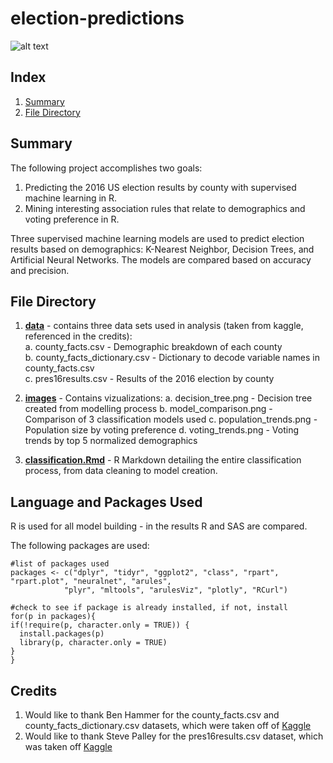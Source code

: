 # election-predictions

![alt text](https://github.com/ianjeffries/election-predictions/blob/master/images/voting_trends.png)

## Index 
1. [Summary](https://github.com/ianjeffries/election-predictions#summary)
2. [File Directory](https://github.com/ianjeffries/election-predictions#file-directory)

## Summary 
The following project accomplishes two goals:  

  1. Predicting the 2016 US election results by county with supervised machine learning in R.
  2. Mining interesting association rules that relate to demographics and voting preference in R. 
  
Three supervised machine learning models are used to predict election results based on demographics: K-Nearest Neighbor, Decision Trees, and Artificial Neural Networks. The models are compared based on accuracy and precision. 

## File Directory

1. [**data**](https://github.com/ianjeffries/election-predictions/tree/master/data) - contains three data sets used in analysis (taken from kaggle, referenced in the credits):  
  a. county_facts.csv - Demographic breakdown of each county  
  b. county_facts_dictionary.csv - Dictionary to decode variable names in county_facts.csv  
  c. pres16results.csv - Results of the 2016 election by county
     
2. [**images**](https://github.com/ianjeffries/election-predictions/tree/master/images) - Contains vizualizations:
  a. decision_tree.png - Decision tree created from modelling process
  b. model_comparison.png - Comparison of 3 classification models used
  c. population_trends.png - Population size by voting preference 
  d. voting_trends.png - Voting trends by top 5 normalized demographics
  
3. [**classification.Rmd**](https://github.com/ianjeffries/election-predictions/blob/master/classification.Rmd) - R Markdown detailing the entire classification process, from data cleaning to model creation. 

## Language and Packages Used

R is used for all model building - in the results R and SAS are compared.  

The following packages are used:
  
  ```
#list of packages used
packages <- c("dplyr", "tidyr", "ggplot2", "class", "rpart", "rpart.plot", "neuralnet", "arules",
              "plyr", "mltools", "arulesViz", "plotly", "RCurl")

#check to see if package is already installed, if not, install
for(p in packages){
  if(!require(p, character.only = TRUE)) {
    install.packages(p)
    library(p, character.only = TRUE)
  } 
}
```

## Credits

1. Would like to thank Ben Hammer for the county_facts.csv and county_facts_dictionary.csv datasets, which were taken off of [Kaggle](https://www.kaggle.com/benhamner/2016-us-election/home)
2. Would like to thank Steve Palley for the pres16results.csv dataset, which was taken off [Kaggle](https://www.kaggle.com/stevepalley/2016uspresidentialvotebycounty/home)
  
